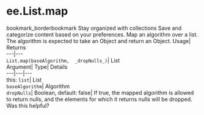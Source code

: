  
#  ee.List.map 
bookmark_borderbookmark Stay organized with collections  Save and categorize content based on your preferences.
Map an algorithm over a list. The algorithm is expected to take an Object and return an Object. 
Usage| Returns  
---|---  
`List.map(baseAlgorithm,  _dropNulls_)`| List  
Argument| Type| Details  
---|---|---  
this: `list`| List  
`baseAlgorithm`| Algorithm  
`dropNulls`| Boolean, default: false| If true, the mapped algorithm is allowed to return nulls, and the elements for which it returns nulls will be dropped.  
Was this helpful?
